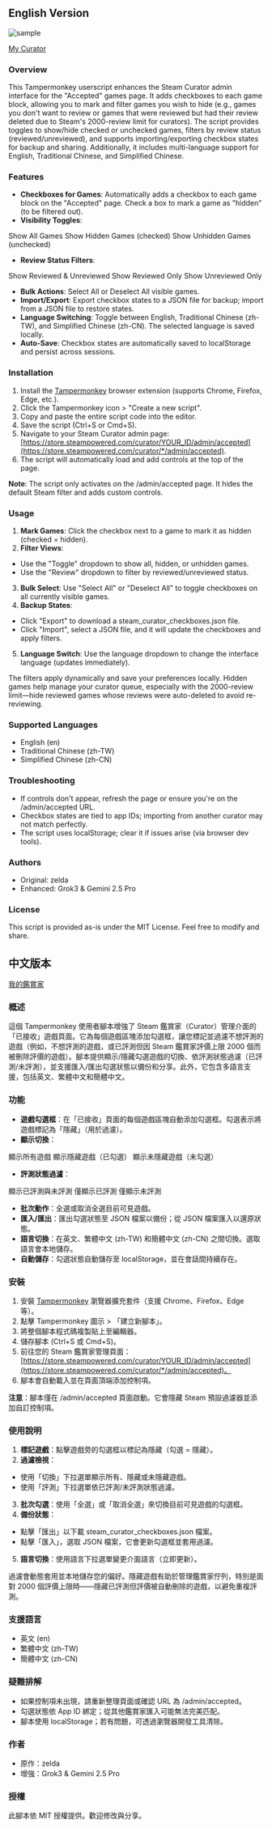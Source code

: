 ## English Version

![sample](https://raw.githubusercontent.com/zelda0079/Steam-Curator-Game-Manager/refs/heads/main/sample.png)

[My Curator](https://store.steampowered.com/curator/33923354)

### Overview


This Tampermonkey userscript enhances the Steam Curator admin interface for the "Accepted" games page. It adds checkboxes to each game block, allowing you to mark and filter games you wish to hide (e.g., games you don't want to review or games that were reviewed but had their review deleted due to Steam's 2000-review limit for curators). The script provides toggles to show/hide checked or unchecked games, filters by review status (reviewed/unreviewed), and supports importing/exporting checkbox states for backup and sharing. Additionally, it includes multi-language support for English, Traditional Chinese, and Simplified Chinese.


### Features


- **Checkboxes for Games**: Automatically adds a checkbox to each game block on the "Accepted" page. Check a box to mark a game as "hidden" (to be filtered out).
- **Visibility Toggles**:

Show All Games
Show Hidden Games (checked)
Show Unhidden Games (unchecked)
- **Review Status Filters**:

Show Reviewed & Unreviewed
Show Reviewed Only
Show Unreviewed Only
- **Bulk Actions**: Select All or Deselect All visible games.
- **Import/Export**: Export checkbox states to a JSON file for backup; import from a JSON file to restore states.
- **Language Switching**: Toggle between English, Traditional Chinese (zh-TW), and Simplified Chinese (zh-CN). The selected language is saved locally.
- **Auto-Save**: Checkbox states are automatically saved to localStorage and persist across sessions.

### Installation


1. Install the [Tampermonkey](https://www.tampermonkey.net/) browser extension (supports Chrome, Firefox, Edge, etc.).
2. Click the Tampermonkey icon &gt; "Create a new script".
3. Copy and paste the entire script code into the editor.
4. Save the script (Ctrl+S or Cmd+S).
5. Navigate to your Steam Curator admin page: [https://store.steampowered.com/curator/YOUR_ID/admin/accepted](https://store.steampowered.com/curator/*/admin/accepted).
6. The script will automatically load and add controls at the top of the page.

**Note**: The script only activates on the /admin/accepted page. It hides the default Steam filter and adds custom controls.


### Usage


1. **Mark Games**: Click the checkbox next to a game to mark it as hidden (checked = hidden).
2. **Filter Views**:

- Use the "Toggle" dropdown to show all, hidden, or unhidden games.
- Use the "Review" dropdown to filter by reviewed/unreviewed status.
3. **Bulk Select**: Use "Select All" or "Deselect All" to toggle checkboxes on all currently visible games.
4. **Backup States**:

- Click "Export" to download a steam_curator_checkboxes.json file.
- Click "Import", select a JSON file, and it will update the checkboxes and apply filters.
5. **Language Switch**: Use the language dropdown to change the interface language (updates immediately).

The filters apply dynamically and save your preferences locally. Hidden games help manage your curator queue, especially with the 2000-review limit—hide reviewed games whose reviews were auto-deleted to avoid re-reviewing.


### Supported Languages


- English (en)
- Traditional Chinese (zh-TW)
- Simplified Chinese (zh-CN)

### Troubleshooting


- If controls don't appear, refresh the page or ensure you're on the /admin/accepted URL.
- Checkbox states are tied to app IDs; importing from another curator may not match perfectly.
- The script uses localStorage; clear it if issues arise (via browser dev tools).

### Authors


- Original: zelda
- Enhanced: Grok3 & Gemini 2.5 Pro

### License


This script is provided as-is under the MIT License. Feel free to modify and share.

## 中文版本

[我的鑑賞家](https://store.steampowered.com/curator/33923354)

### 概述


這個 Tampermonkey 使用者腳本增強了 Steam 鑑賞家（Curator）管理介面的「已接收」遊戲頁面。它為每個遊戲區塊添加勾選框，讓您標記並過濾不想評測的遊戲（例如，不想評測的遊戲，或已評測但因 Steam 鑑賞家評價上限 2000 個而被刪除評價的遊戲）。腳本提供顯示/隱藏勾選遊戲的切換、依評測狀態過濾（已評測/未評測），並支援匯入/匯出勾選狀態以備份和分享。此外，它包含多語言支援，包括英文、繁體中文和簡體中文。


### 功能


- **遊戲勾選框**：在「已接收」頁面的每個遊戲區塊自動添加勾選框。勾選表示將遊戲標記為「隱藏」（用於過濾）。
- **顯示切換**：

顯示所有遊戲
顯示隱藏遊戲（已勾選）
顯示未隱藏遊戲（未勾選）
- **評測狀態過濾**：

顯示已評測與未評測
僅顯示已評測
僅顯示未評測
- **批次動作**：全選或取消全選目前可見遊戲。
- **匯入/匯出**：匯出勾選狀態至 JSON 檔案以備份；從 JSON 檔案匯入以還原狀態。
- **語言切換**：在英文、繁體中文 (zh-TW) 和簡體中文 (zh-CN) 之間切換。選取語言會本地儲存。
- **自動儲存**：勾選狀態自動儲存至 localStorage，並在會話間持續存在。

### 安裝


1. 安裝 [Tampermonkey](https://www.tampermonkey.net/) 瀏覽器擴充套件（支援 Chrome、Firefox、Edge 等）。
2. 點擊 Tampermonkey 圖示 &gt; 「建立新腳本」。
3. 將整個腳本程式碼複製貼上至編輯器。
4. 儲存腳本 (Ctrl+S 或 Cmd+S)。
5. 前往您的 Steam 鑑賞家管理頁面：[https://store.steampowered.com/curator/YOUR_ID/admin/accepted](https://store.steampowered.com/curator/*/admin/accepted)。
6. 腳本會自動載入並在頁面頂端添加控制項。

**注意**：腳本僅在 /admin/accepted 頁面啟動。它會隱藏 Steam 預設過濾器並添加自訂控制項。


### 使用說明


1. **標記遊戲**：點擊遊戲旁的勾選框以標記為隱藏（勾選 = 隱藏）。
2. **過濾檢視**：

- 使用「切換」下拉選單顯示所有、隱藏或未隱藏遊戲。
- 使用「評測」下拉選單依已評測/未評測狀態過濾。
3. **批次勾選**：使用「全選」或「取消全選」來切換目前可見遊戲的勾選框。
4. **備份狀態**：

- 點擊「匯出」以下載 steam_curator_checkboxes.json 檔案。
- 點擊「匯入」，選取 JSON 檔案，它會更新勾選框並套用過濾。
5. **語言切換**：使用語言下拉選單變更介面語言（立即更新）。

過濾會動態套用並本地儲存您的偏好。隱藏遊戲有助於管理鑑賞家佇列，特別是面對 2000 個評價上限時——隱藏已評測但評價被自動刪除的遊戲，以避免重複評測。


### 支援語言


- 英文 (en)
- 繁體中文 (zh-TW)
- 簡體中文 (zh-CN)

### 疑難排解


- 如果控制項未出現，請重新整理頁面或確認 URL 為 /admin/accepted。
- 勾選狀態依 App ID 綁定；從其他鑑賞家匯入可能無法完美匹配。
- 腳本使用 localStorage；若有問題，可透過瀏覽器開發工具清除。

### 作者


- 原作：zelda
- 增強：Grok3 & Gemini 2.5 Pro

### 授權


此腳本依 MIT 授權提供。歡迎修改與分享。
